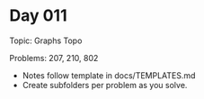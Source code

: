 # Day 011

Topic: Graphs Topo

Problems: 207, 210, 802

- Notes follow template in docs/TEMPLATES.md
- Create subfolders per problem as you solve.